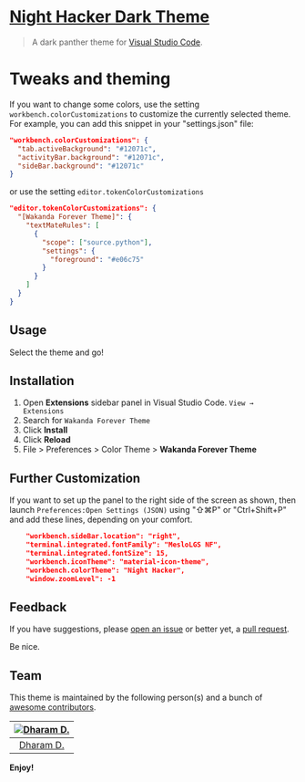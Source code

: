 # [Night Hacker Dark Theme](https://marketplace.visualstudio.com/items?itemName=ddh4r4m.wakanda-forever-theme)
> A dark panther theme for [Visual Studio Code](http://code.visualstudio.com).

# Tweaks and theming

If you want to change some colors, use the setting `workbench.colorCustomizations` 
to customize the currently selected theme. For example, you can add this snippet in your "settings.json" file:

```json
"workbench.colorCustomizations": {
  "tab.activeBackground": "#12071c",
  "activityBar.background": "#12071c",
  "sideBar.background": "#12071c"
}
```

or use the setting `editor.tokenColorCustomizations`

```json
"editor.tokenColorCustomizations": {
  "[Wakanda Forever Theme]": {
    "textMateRules": [
      {
        "scope": ["source.python"],
        "settings": {
          "foreground": "#e06c75"
        }
      }
    ]
  }
}
```
## Usage

Select the theme and go!

## Installation

1. Open **Extensions** sidebar panel in Visual Studio Code. `View → Extensions`
1. Search for `Wakanda Forever Theme`
1. Click **Install**
1. Click **Reload**
1. File > Preferences > Color Theme > **Wakanda Forever Theme**

## Further Customization
If you want to set up the panel to the right side of the screen as shown,
then launch `Preferences:Open Settings (JSON)` using "⇧⌘P" or "Ctrl+Shift+P" and add these lines, depending on your comfort.
```json
    "workbench.sideBar.location": "right",    
    "terminal.integrated.fontFamily": "MesloLGS NF",
    "terminal.integrated.fontSize": 15,
    "workbench.iconTheme": "material-icon-theme",
    "workbench.colorTheme": "Night Hacker",
    "window.zoomLevel": -1
```

## Feedback

If you have suggestions, please [open an issue](https://github.com/rkstrdee/wakanda-forever-dark-theme/issues) or better yet, a [pull request](https://github.com/rkstrdee/wakanda-forever-dark-theme/pulls).

Be nice.


## Team

This theme is maintained by the following person(s) and a bunch of [awesome contributors](https://github.com/rkstrdee/night-hacker-dark-theme/graphs/contributors).

[![Dharam D.](https://avatars.githubusercontent.com/u/42842402?v=4&s=70)](https://github.com/rkstrdee) |
:---: |
[Dharam D.](https://github.com/rkstrdee) |



**Enjoy!**
